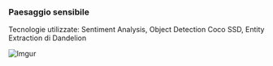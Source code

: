 ### Paesaggio sensibile
Tecnologie utilizzate: Sentiment Analysis, Object Detection Coco SSD, Entity Extraction di Dandelion

![Imgur](https://i.imgur.com/rtV6xO7.png)
